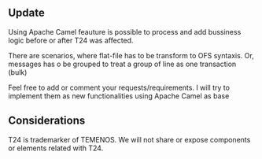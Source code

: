 ## Update

Using Apache Camel feauture is possible to process and add bussiness logic before or after T24 was affected. 

There are scenarios, where flat-file has to be transform to OFS syntaxis. Or, messages has o be grouped to treat a group of line as one transaction (bulk)

Feel free to add or comment your requests/requirements. I will try to implement them as new functionalities using Apache Camel as base

## Considerations
T24 is trademarker of TEMENOS. We will not share or expose components or elements related with T24.


